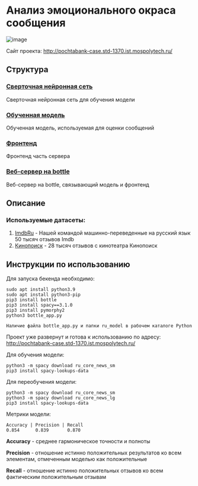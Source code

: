 # Анализ эмоционального окраса сообщения
![image](https://user-images.githubusercontent.com/47640060/133848585-c9bf5877-654e-4e5f-b81f-f9aaf0a5eb93.png)

Сайт проекта: http://pochtabank-case.std-1370.ist.mospolytech.ru/

## Структура
### [Сверточная нейронная сеть](ru.py)
Сверточная нейронная сеть для обучения модели

### [Обученная модель](/ru_model)
Обученная модель, используемая для оценки сообщений

### [Фронтенд](https://github.com/TeamBolognese/PochtaBank-Beseda-FINOdays/tree/front)
Фронтенд часть сервера

### [Веб-сервер на bottle](bottle_app.py)
Веб-сервер на bottle, связывающий модель и фронтенд

## Описание

### Используемые датасеты:
1. [ImdbRu](https://disk.yandex.ru/d/nBbRyRfdX8S2eA) - Нашей командой машинно-переведенные на русский язык 50 тысяч отзывов Imdb
2. [Кинопоиск](https://disk.yandex.ru/d/EjANVCwooJyf6w) - 28 тысяч отзывов с кинотеатра Кинопоиск

## Инструкции по использованию

Для запуска бекенда необходимо:
```
sudo apt install python3.9
sudo apt install python3-pip
pip3 install bottle
pip3 install spacy==3.1.0
pip3 install pymorphy2
python3 bottle_app.py

Наличие файла bottle_app.py и папки ru_model в рабочем каталоге Python
```

Проект уже развернут и готова к использованию по адресу: http://pochtabank-case.std-1370.ist.mospolytech.ru/

Для обучения модели: 
```
python3 -m spacy download ru_core_news_sm
pip3 install spacy-lookups-data
```

Для переобучения модели: 
```
python3 -m spacy download ru_core_news_sm
python3 -m spacy download ru_core_news_lg
pip3 install spacy-lookups-data
```

Метрики модели:
```
Accuracy | Precision | Recall
0.854      0.839       0.870
```

**Accuracy** - среднее гармоническое точности и полноты

**Precision** - отношение истинно положительных результатов ко всем элементам, отмеченным моделью как положительные

**Recall** - отношение истинно положительных отзывов ко всем фактическим положительным отзывам
